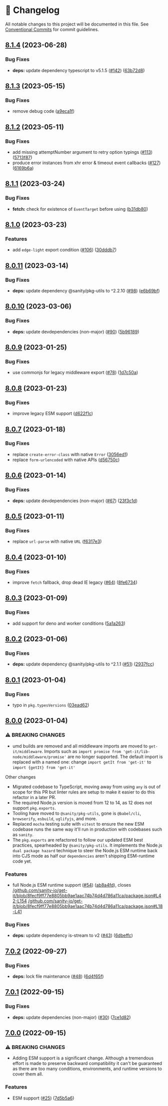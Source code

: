 <!-- markdownlint-disable --><!-- textlint-disable -->

# 📓 Changelog

All notable changes to this project will be documented in this file. See
[Conventional Commits](https://conventionalcommits.org) for commit guidelines.

## [8.1.4](https://github.com/sanity-io/get-it/compare/v8.1.3...v8.1.4) (2023-06-28)

### Bug Fixes

- **deps:** update dependency typescript to v5.1.5 ([#142](https://github.com/sanity-io/get-it/issues/142)) ([63b72d8](https://github.com/sanity-io/get-it/commit/63b72d857a721eed206fb2ca9fe0c9aa56bdbf03))

## [8.1.3](https://github.com/sanity-io/get-it/compare/v8.1.2...v8.1.3) (2023-05-15)

### Bug Fixes

- remove debug code ([a9eca1f](https://github.com/sanity-io/get-it/commit/a9eca1fe7ab51d6b0dacc2aeb447f72936d2a8b4))

## [8.1.2](https://github.com/sanity-io/get-it/compare/v8.1.1...v8.1.2) (2023-05-11)

### Bug Fixes

- add missing attemptNumber argument to retry option typings ([#113](https://github.com/sanity-io/get-it/issues/113)) ([5713f87](https://github.com/sanity-io/get-it/commit/5713f87518014ea86843eab3f74e1fb78435b157))
- produce error instances from xhr error & timeout event callbacks ([#127](https://github.com/sanity-io/get-it/issues/127)) ([6169b6a](https://github.com/sanity-io/get-it/commit/6169b6a31d912803fad01f524828d92f6f8677a0))

## [8.1.1](https://github.com/sanity-io/get-it/compare/v8.1.0...v8.1.1) (2023-03-24)

### Bug Fixes

- **fetch:** check for existence of `EventTarget` before using ([b31db80](https://github.com/sanity-io/get-it/commit/b31db803cc0215db39092d22c2f032b866605d4f))

## [8.1.0](https://github.com/sanity-io/get-it/compare/v8.0.11...v8.1.0) (2023-03-23)

### Features

- add `edge-light` export condition ([#106](https://github.com/sanity-io/get-it/issues/106)) ([30dddb7](https://github.com/sanity-io/get-it/commit/30dddb752e22d524f63530f67793b88b3b185485))

## [8.0.11](https://github.com/sanity-io/get-it/compare/v8.0.10...v8.0.11) (2023-03-14)

### Bug Fixes

- **deps:** update dependency @sanity/pkg-utils to ^2.2.10 ([#98](https://github.com/sanity-io/get-it/issues/98)) ([e6b69bf](https://github.com/sanity-io/get-it/commit/e6b69bf9645304fa400e621881c722da6ae952f2))

## [8.0.10](https://github.com/sanity-io/get-it/compare/v8.0.9...v8.0.10) (2023-03-06)

### Bug Fixes

- **deps:** update devdependencies (non-major) ([#90](https://github.com/sanity-io/get-it/issues/90)) ([5b96189](https://github.com/sanity-io/get-it/commit/5b961899254c3bd3d87a6afe787652261e228e2e))

## [8.0.9](https://github.com/sanity-io/get-it/compare/v8.0.8...v8.0.9) (2023-01-25)

### Bug Fixes

- use commonjs for legacy middleware export ([#78](https://github.com/sanity-io/get-it/issues/78)) ([1d7c50a](https://github.com/sanity-io/get-it/commit/1d7c50acb4df647cb621936a383d3d76d021372a))

## [8.0.8](https://github.com/sanity-io/get-it/compare/v8.0.7...v8.0.8) (2023-01-23)

### Bug Fixes

- improve legacy ESM support ([d622f1c](https://github.com/sanity-io/get-it/commit/d622f1c10de588a08e62ab4326aca396f89323bb))

## [8.0.7](https://github.com/sanity-io/get-it/compare/v8.0.6...v8.0.7) (2023-01-18)

### Bug Fixes

- replace `create-error-class` with native `Error` ([3056ed1](https://github.com/sanity-io/get-it/commit/3056ed1e9cd73f1f209ed7e7cf6c0350c94c859e))
- replace `form-urlencoded` with native APIs ([d56750c](https://github.com/sanity-io/get-it/commit/d56750c39dc26cee19fcd507c3416bf6c74aa3a2))

## [8.0.6](https://github.com/sanity-io/get-it/compare/v8.0.5...v8.0.6) (2023-01-14)

### Bug Fixes

- **deps:** update devdependencies (non-major) ([#67](https://github.com/sanity-io/get-it/issues/67)) ([23f3c1d](https://github.com/sanity-io/get-it/commit/23f3c1d0ec0d1c755c258a29719d2757c827a2bb))

## [8.0.5](https://github.com/sanity-io/get-it/compare/v8.0.4...v8.0.5) (2023-01-11)

### Bug Fixes

- replace `url-parse` with native `URL` ([f6317e3](https://github.com/sanity-io/get-it/commit/f6317e3575b8eda713e66730dc0bff81f018826e))

## [8.0.4](https://github.com/sanity-io/get-it/compare/v8.0.3...v8.0.4) (2023-01-10)

### Bug Fixes

- improve `fetch` fallback, drop dead IE legacy ([#64](https://github.com/sanity-io/get-it/issues/64)) ([8fe6734](https://github.com/sanity-io/get-it/commit/8fe6734a61e3c183d0b0b776ebc711674d3de387))

## [8.0.3](https://github.com/sanity-io/get-it/compare/v8.0.2...v8.0.3) (2023-01-09)

### Bug Fixes

- add support for deno and worker conditions ([5a1a263](https://github.com/sanity-io/get-it/commit/5a1a2636f4a07146008b9f928c569361d258f1d1))

## [8.0.2](https://github.com/sanity-io/get-it/compare/v8.0.1...v8.0.2) (2023-01-06)

### Bug Fixes

- **deps:** update dependency @sanity/pkg-utils to ^2.1.1 ([#51](https://github.com/sanity-io/get-it/issues/51)) ([2937fcc](https://github.com/sanity-io/get-it/commit/2937fcc409ad8550c50372f58362f1128088ea20))

## [8.0.1](https://github.com/sanity-io/get-it/compare/v8.0.0...v8.0.1) (2023-01-04)

### Bug Fixes

- typo in `pkg.typesVersions` ([03ead62](https://github.com/sanity-io/get-it/commit/03ead6283f0e0a6db5ca73974a3c206649567242))

## [8.0.0](https://github.com/sanity-io/get-it/compare/v7.0.2...v8.0.0) (2023-01-04)

### ⚠ BREAKING CHANGES

- umd builds are removed and all middleware imports are moved to `get-it/middleware`. Imports such as `import promise from 'get-it/lib-node/middleware/promise'` are no longer supported. The default import is replaced with a named one: change `import getIt from 'get-it'` to `import {getIt} from 'get-it'`

Other changes

- Migrated codebase to TypeScript, moving away from using `any` is out of scope for this PR but linter rules are setup to make it easier to do this refactor in a later PR.
- The required Node.js version is moved from 12 to 14, as 12 does not support `pkg.exports`.
- Tooling have moved to `@sanity/pkg-utils`, gone is `@babel/cli`, `browserify`, `esbuild`, `uglifyjs`, and more.
- Replaced `mocha` testing suite with `vitest` to ensure the new ESM codebase runs the same way it'll run in production with codebases such as `sanity`.
- The `pkg.exports` are refactored to follow our updated ESM best practices, spearheaded by `@sanity/pkg-utils`. It implements the Node.js `dual package hazard` technique to steer the Node.js ESM runtime back into CJS mode as half our `dependencies` aren't shipping ESM-runtime code yet.

### Features

- full Node.js ESM runtime support ([#54](https://github.com/sanity-io/get-it/issues/54)) ([ab8a4fd](https://github.com/sanity-io/get-it/commit/ab8a4fd4ffbea0711defce6df564bb2ab315c0d2)), closes [/github.com/sanity-io/get-it/blob/8fecf9ff77e8805bb9ae1aac74b74d4d786a11ca/package.json#L42-L154](https://github.com/sanity-io//github.com/sanity-io/get-it/blob/8fecf9ff77e8805bb9ae1aac74b74d4d786a11ca/package.json/issues/L42-L154) [/github.com/sanity-io/get-it/blob/8fecf9ff77e8805bb9ae1aac74b74d4d786a11ca/package.json#L18-L41](https://github.com/sanity-io//github.com/sanity-io/get-it/blob/8fecf9ff77e8805bb9ae1aac74b74d4d786a11ca/package.json/issues/L18-L41)

### Bug Fixes

- **deps:** update dependency is-stream to v2 ([#43](https://github.com/sanity-io/get-it/issues/43)) ([6dbeffc](https://github.com/sanity-io/get-it/commit/6dbeffca1c5336203be5951aa194cdd253d865a7))

## [7.0.2](https://github.com/sanity-io/get-it/compare/v7.0.1...v7.0.2) (2022-09-27)

### Bug Fixes

- **deps:** lock file maintenance ([#48](https://github.com/sanity-io/get-it/issues/48)) ([6d4f65f](https://github.com/sanity-io/get-it/commit/6d4f65fb136920f8bec090dd776294d70b2d25ad))

## [7.0.1](https://github.com/sanity-io/get-it/compare/v7.0.0...v7.0.1) (2022-09-15)

### Bug Fixes

- **deps:** update dependencies (non-major) ([#30](https://github.com/sanity-io/get-it/issues/30)) ([7ce1d82](https://github.com/sanity-io/get-it/commit/7ce1d822bf157850e3605d21b7a78b48242774c2))

## [7.0.0](https://github.com/sanity-io/get-it/compare/v6.1.1...v7.0.0) (2022-09-15)

### ⚠ BREAKING CHANGES

- Adding ESM support is a significant change. Although a tremendous effort is made to preserve backward compatibility it can't be guaranteed as there are too many conditions, environments, and runtime versions to cover them all.

### Features

- ESM support ([#25](https://github.com/sanity-io/get-it/issues/25)) ([7d5b5a6](https://github.com/sanity-io/get-it/commit/7d5b5a6ccb2699b6db461b720cbf250eb98036f6))
